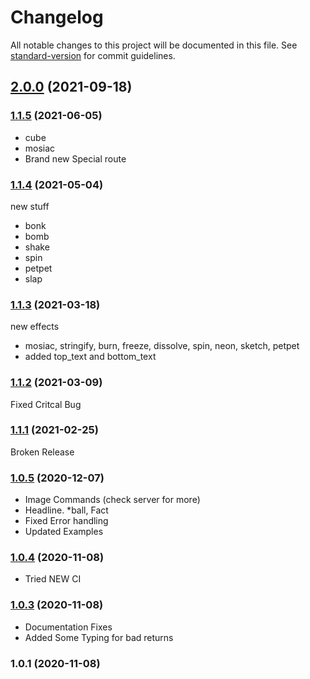 # Changelog

All notable changes to this project will be documented in this file. See [standard-version](https://github.com/conventional-changelog/standard-version) for commit guidelines.

## [2.0.0](https://github.com/daggy1234/dagpi.js/compare/v1.1.5...v2.0.0) (2021-09-18)

### [1.1.5](https://github.com/daggy1234/dagpi.js/compare/v1.1.4...v1.1.5) (2021-06-05)

- cube
- mosiac
- Brand new Special route

### [1.1.4](https://github.com/daggy1234/dagpi.js/compare/v1.1.3...v1.1.4) (2021-05-04)

new stuff

- bonk
- bomb
- shake
- spin
- petpet
- slap

### [1.1.3](https://github.com/daggy1234/dagpi.js/compare/v1.1.2...v1.1.3) (2021-03-18)

new effects

- mosiac, stringify, burn, freeze, dissolve, spin, neon, sketch, petpet
- added top_text and bottom_text

### [1.1.2](https://github.com/daggy1234/dagpi.js/compare/v1.1.1...v1.1.2) (2021-03-09)

Fixed Critcal Bug

### [1.1.1](https://github.com/daggy1234/dagpi.js/compare/v1.0.5...v1.1.1) (2021-02-25)

Broken Release
### [1.0.5](https://github.com/daggy1234/dagpi.js/compare/v1.0.4...v1.0.5) (2020-12-07)

- Image Commands (check server for more)
- Headline. *ball, Fact
- Fixed Error handling
- Updated Examples

### [1.0.4](https://github.com/daggy1234/dagpi.js/compare/v1.0.3...v1.0.4) (2020-11-08)

- Tried NEW CI

### [1.0.3](https://github.com/daggy1234/dagpi.js/compare/v1.0.2...v1.0.3) (2020-11-08)

- Documentation Fixes
- Added Some Typing for bad returns

### 1.0.1 (2020-11-08)
